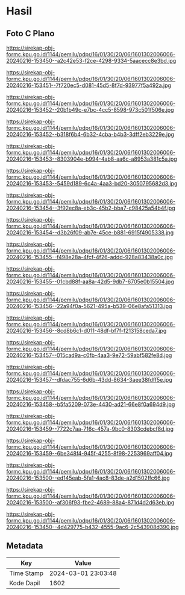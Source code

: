 # Hasil

## Foto C Plano

https://sirekap-obj-formc.kpu.go.id/1144/pemilu/pdpr/16/01/30/20/06/1601302006006-20240216-153450--a2c42e53-f2ce-4298-9334-5aacecc8e3bd.jpg

https://sirekap-obj-formc.kpu.go.id/1144/pemilu/pdpr/16/01/30/20/06/1601302006006-20240216-153451--7f720ec5-d081-45d5-8f7d-93977f5a492a.jpg

https://sirekap-obj-formc.kpu.go.id/1144/pemilu/pdpr/16/01/30/20/06/1601302006006-20240216-153452--20b1b49c-e7bc-4cc5-8598-973c501f506e.jpg

https://sirekap-obj-formc.kpu.go.id/1144/pemilu/pdpr/16/01/30/20/06/1601302006006-20240216-153452--b318f6b4-6b32-4cba-b4b3-3dff2eb3229e.jpg

https://sirekap-obj-formc.kpu.go.id/1144/pemilu/pdpr/16/01/30/20/06/1601302006006-20240216-153453--8303904e-b994-4ab8-aa6c-a8953a381c5a.jpg

https://sirekap-obj-formc.kpu.go.id/1144/pemilu/pdpr/16/01/30/20/06/1601302006006-20240216-153453--5459d189-6c4a-4aa3-bd20-3050795682d3.jpg

https://sirekap-obj-formc.kpu.go.id/1144/pemilu/pdpr/16/01/30/20/06/1601302006006-20240216-153454--3f92ec8a-eb3c-45b2-bba7-c98425a54b4f.jpg

https://sirekap-obj-formc.kpu.go.id/1144/pemilu/pdpr/16/01/30/20/06/1601302006006-20240216-153454--d3b26f09-ab7e-45ce-b881-6915f4905338.jpg

https://sirekap-obj-formc.kpu.go.id/1144/pemilu/pdpr/16/01/30/20/06/1601302006006-20240216-153455--f498e28a-4fcf-4f26-addd-928a83438a0c.jpg

https://sirekap-obj-formc.kpu.go.id/1144/pemilu/pdpr/16/01/30/20/06/1601302006006-20240216-153455--01cbd88f-aa8a-42d5-9db7-6705e0b15504.jpg

https://sirekap-obj-formc.kpu.go.id/1144/pemilu/pdpr/16/01/30/20/06/1601302006006-20240216-153456--22a94f0a-5621-495a-b539-06e8afa51313.jpg

https://sirekap-obj-formc.kpu.go.id/1144/pemilu/pdpr/16/01/30/20/06/1601302006006-20240216-153456--8cd8b6c1-d011-48df-bf7f-f213158ceda7.jpg

https://sirekap-obj-formc.kpu.go.id/1144/pemilu/pdpr/16/01/30/20/06/1601302006006-20240216-153457--015cad9a-c0fb-4aa3-9e72-59abf582fe8d.jpg

https://sirekap-obj-formc.kpu.go.id/1144/pemilu/pdpr/16/01/30/20/06/1601302006006-20240216-153457--dfdac755-6d6b-43dd-8634-3aee38fdff5e.jpg

https://sirekap-obj-formc.kpu.go.id/1144/pemilu/pdpr/16/01/30/20/06/1601302006006-20240216-153458--b5fa5209-073e-4430-ad21-66e8f0a694d9.jpg

https://sirekap-obj-formc.kpu.go.id/1144/pemilu/pdpr/16/01/30/20/06/1601302006006-20240216-153459--7722c7aa-716c-457a-9bc0-8303cdebcf8d.jpg

https://sirekap-obj-formc.kpu.go.id/1144/pemilu/pdpr/16/01/30/20/06/1601302006006-20240216-153459--6be348f4-945f-4255-8f98-2253969aff04.jpg

https://sirekap-obj-formc.kpu.go.id/1144/pemilu/pdpr/16/01/30/20/06/1601302006006-20240216-153500--ed145eab-5fa1-4ac8-83de-a2d1502ffc66.jpg

https://sirekap-obj-formc.kpu.go.id/1144/pemilu/pdpr/16/01/30/20/06/1601302006006-20240216-153500--af306f93-fbe2-4689-88a4-871d4d2d63eb.jpg

https://sirekap-obj-formc.kpu.go.id/1144/pemilu/pdpr/16/01/30/20/06/1601302006006-20240216-153450--4d429775-b432-4555-9ac6-2c543908d390.jpg


## Metadata

| Key        | Value               |
| ---------- | ------------------- |
| Time Stamp | 2024-03-01 23:03:48 |
| Kode Dapil | 1602                |



